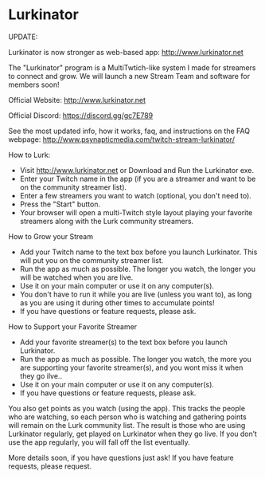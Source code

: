 # Lurkinator

UPDATE:

Lurkinator is now stronger as web-based app: http://www.lurkinator.net

The "Lurkinator" program is a MultiTwtich-like system I made for streamers to connect and grow. We will launch a new Stream Team and software for members soon!

Official Website: http://www.lurkinator.net

Official Discord: https://discord.gg/gc7E789

See the most updated info, how it works, faq, and instructions on the FAQ webpage: http://www.psynapticmedia.com/twitch-stream-lurkinator/

How to Lurk:
- Visit http://www.lurkinator.net or Download and Run the Lurkinator exe.
- Enter your Twitch name in the app (if you are a streamer and want to be on the community streamer list).
- Enter a few streamers you want to watch (optional, you don't need to).
- Press the "Start" button.
- Your browser will open a multi-Twitch style layout playing your favorite streamers along with the Lurk community streamers.

How to Grow your Stream
- Add your Twitch name to the text box before you launch Lurkinator. This will put you on the community streamer list.
- Run the app as much as possible. The longer you watch, the longer you will be watched when you are live.
- Use it on your main computer or use it on any computer(s).
- You don't have to run it while you are live (unless you want to), as long as you are using it during other times to accumulate points!
- If you have questions or feature requests, please ask.

How to Support your Favorite Streamer
- Add your favorite streamer(s) to the text box before you launch Lurkinator.
- Run the app as much as possible. The longer you watch, the more you are supporting your favorite streamer(s), and you wont miss it when they go ilve..
- Use it on your main computer or use it on any computer(s).
- If you have questions or feature requests, please ask.

You also get points as you watch (using the app). This tracks the people who are watching, so each person who is watching and gathering points will remain on the Lurk community list. The result is those who are using Lurkinator regularly, get played on Lurkinator when they go live. If you don’t use the app regularly, you will fall off the list eventually.

More details soon, if you have questions just ask! If you have feature requests, please request. 
